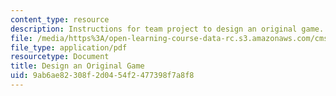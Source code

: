 ```yaml
---
content_type: resource
description: Instructions for team project to design an original game.
file: /media/https%3A/open-learning-course-data-rc.s3.amazonaws.com/cms-608-game-design-spring-2008/9ab6ae82308f2d0454f2477398f7a8f8_MITCMS_608s08_proj04.pdf
file_type: application/pdf
resourcetype: Document
title: Design an Original Game
uid: 9ab6ae82-308f-2d04-54f2-477398f7a8f8
---
```

